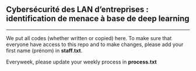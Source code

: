 ## Cybersécurité des LAN d’entreprises : identification de menace à base de deep learning

---

We put all codes (whether written or copied) here. To make sure that everyone have access to this repo and to make changes, please add your first name (prénom) in **staff.txt**.

Everyweek, please update your weekly process in **process.txt**
